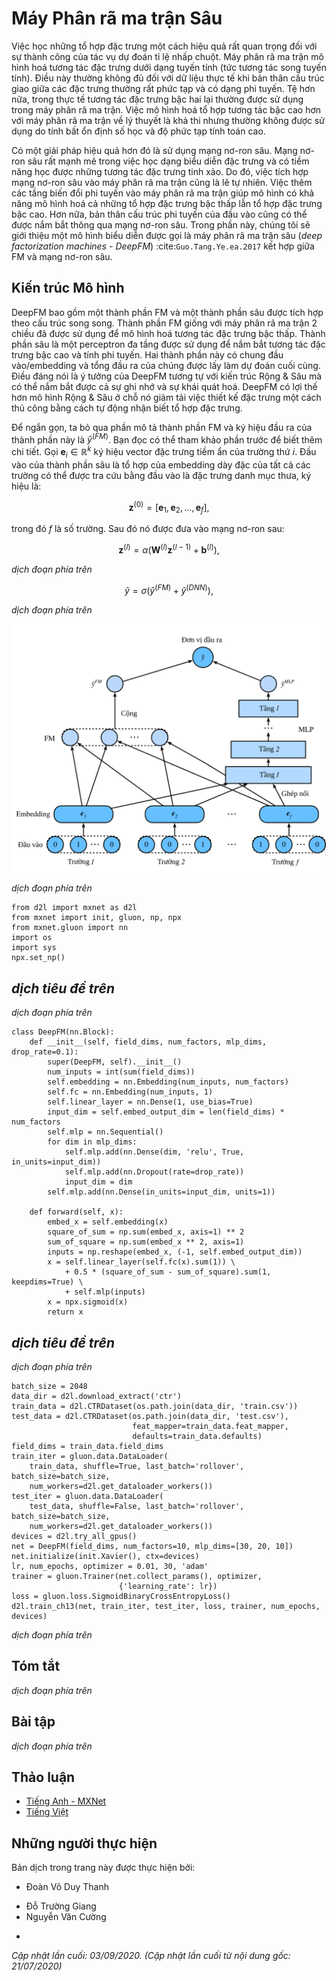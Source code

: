 <!-- ===================== Bắt đầu dịch Phần 1 ==================== -->

<!--
# Deep Factorization Machines
-->

# Máy Phân rã ma trận Sâu


<!--
Learning effective feature combinations is critical to the success of click-through rate prediction task.
Factorization machines model feature interactions in a linear paradigm (e.g., bilinear interactions).
This is often insufficient for real-world data where inherent feature crossing structures are usually very complex and nonlinear.
What's worse, second-order feature interactions are generally used in factorization machines in practice.
Modeling higher degrees of feature combinations with factorization machines is possible theoretically 
but it is usually not adopted due to numerical instability and high computational complexity.
-->

Việc học những tổ hợp đặc trưng một cách hiệu quả rất quan trọng đối với sự thành công của tác vụ dự đoán tỉ lệ nhấp chuột.
Máy phân rã ma trận mô hình hoá tương tác đặc trưng dưới dạng tuyến tính (tức tương tác song tuyến tính).
Điều này thường không đủ đối với dữ liệu thực tế khi bản thân cấu trúc giao giữa các đặc trưng thường rất phức tạp và có dạng phi tuyến.
Tệ hơn nữa, trong thực tế tương tác đặc trưng bậc hai lại thường được sử dụng trong máy phân rã ma trận.
Việc mô hình hoá tổ hợp tương tác bậc cao hơn với máy phân rã ma trận về lý thuyết là khả thi
nhưng thường không được sử dụng do tính bất ổn định số học và độ phức tạp tính toán cao.


<!--
One effective solution is using deep neural networks.
Deep neural networks are powerful in feature representation learning and have the potential to learn sophisticated feature interactions.
As such, it is natural to integrate deep neural networks to factorization machines.
Adding nonlinear transformation layers to factorization machines gives it the capability to model both low-order feature combinations and high-order feature combinations.
Moreover, non-linear inherent structures from inputs can also be captured with deep neural networks.
In this section, we will introduce a representative model named deep factorization machines (DeepFM) :cite:`Guo.Tang.Ye.ea.2017` which combine FM and deep neural networks. 
-->

Có một giải pháp hiệu quả hơn đó là sử dụng mạng nơ-ron sâu.
Mạng nơ-ron sâu rất mạnh mẽ trong việc học dạng biểu diễn đặc trưng và có tiềm năng học được những tương tác đặc trưng tinh xảo.
Do đó, việc tích hợp mạng nơ-ron sâu vào máy phân rã ma trận cũng là lẽ tự nhiên.
Việc thêm các tầng biến đổi phi tuyến vào máy phân rã ma trận giúp mô hình có khả năng mô hình hoá cả những tổ hợp đặc trưng bậc thấp lẫn tổ hợp đặc trưng bậc cao.
Hơn nữa, bản thân cấu trúc phi tuyến của đầu vào cũng có thể được nắm bắt thông qua mạng nơ-ron sâu.
Trong phần này, chúng tôi sẽ giới thiệu một mô hình biểu diễn được gọi là máy phân rã ma trận sâu (*deep factorization machines - DeepFM*) :cite:`Guo.Tang.Ye.ea.2017` kết hợp giữa FM và mạng nơ-ron sâu.


<!--
## Model Architectures 
-->

## Kiến trúc Mô hình


<!--
DeepFM consists of an FM component and a deep component which are integrated in a parallel structure.
The FM component is the same as the 2-way factorization machines which is used to model the low-order feature interactions.
The deep component is a multi-layered perceptron that is used to capture high-order feature interactions and nonlinearities.
These two components share the same inputs/embeddings and their outputs are summed up as the final prediction.
It is worth pointing out that the spirit of DeepFM resembles that of the Wide \& Deep architecture which can capture both memorization and generalization.
The advantages of DeepFM over the Wide \& Deep model is that it reduces the effort of hand-crafted feature engineering by identifying feature combinations automatically. 
-->

DeepFM bao gồm một thành phần FM và một thành phần sâu được tích hợp theo cấu trúc song song.
Thành phần FM giống với máy phân rã ma trận 2 chiều đã được sử dụng để mô hình hoá tương tác đặc trưng bậc thấp.
Thành phần sâu là một perceptron đa tầng được sử dụng để nắm bắt tương tác đặc trưng bậc cao và tính phi tuyến.
Hai thành phần này có chung đầu vào/embedding và tổng đầu ra của chúng được lấy làm dự đoán cuối cùng.
Điều đáng nói là ý tưởng của DeepFM tương tự với kiến trúc Rộng \& Sâu mà có thể nắm bắt được cả sự ghi nhớ và sự khái quát hoá.
DeepFM có lợi thế hơn mô hình Rộng \& Sâu ở chỗ nó giảm tải việc thiết kế đặc trưng một cách thủ công bằng cách tự động nhận biết tổ hợp đặc trưng.


<!--
We omit the description of the FM component for brevity and denote the output as $\hat{y}^{(FM)}$.
Readers are referred to the last section for more details.
Let $\mathbf{e}_i \in \mathbb{R}^{k}$ denote the latent feature vector of the $i^\mathrm{th}$ field.
The input of the deep component is the concatenation of the dense embeddings of all fields 
that are looked up with the sparse categorical feature input, denoted as:
-->

Để ngắn gọn, ta bỏ qua phần mô tả thành phần FM và ký hiệu đầu ra của thành phần này là $\hat{y}^{(FM)}$.
Bạn đọc có thể tham khảo phần trước để biết thêm chi tiết.
Gọi $\mathbf{e}_i \in \mathbb{R}^{k}$ ký hiệu vector đặc trưng tiềm ẩn của trường thứ $i$.
Đầu vào của thành phần sâu là tổ hợp của embedding dày đặc của tất cả các trường
có thể được tra cứu bằng đầu vào là đặc trưng danh mục thưa, ký hiệu là:


$$
\mathbf{z}^{(0)}  = [\mathbf{e}_1, \mathbf{e}_2, ..., \mathbf{e}_f],
$$


<!--
where $f$ is the number of fields.  It is then fed into the following neural network:
-->

trong đó $f$ là số trường. Sau đó nó được đưa vào mạng nơ-ron sau:


$$
\mathbf{z}^{(l)}  = \alpha(\mathbf{W}^{(l)}\mathbf{z}^{(l-1)} + \mathbf{b}^{(l)}),
$$


<!-- ===================== Kết thúc dịch Phần 1 ===================== -->

<!-- ===================== Bắt đầu dịch Phần 2 ===================== -->


<!--
where $\alpha$ is the activation function.
$\mathbf{W}_{l}$ and $\mathbf{b}_{l}$ are the weight and bias at the $l^\mathrm{th}$ layer.
Let $y_{DNN}$ denote the output of the prediction.
The ultimate prediction of DeepFM is the summation of the outputs from both FM and DNN. So we have: 
-->

*dịch đoạn phía trên*


$$
\hat{y} = \sigma(\hat{y}^{(FM)} + \hat{y}^{(DNN)}),
$$


<!--
where $\sigma$ is the sigmoid function.
The architecture of DeepFM is illustrated below.
-->

*dịch đoạn phía trên*


<!--
![Illustration of the DeepFM model](../img/rec-deepfm.svg)
-->

![*dịch mô tả phía trên*](../img/rec-deepfm.svg)


<!--
It is worth noting that DeepFM is not the only way to combine deep neural networks with FM.
We can also add nonlinear layers over the feature interactions :cite:`He.Chua.2017`.
-->

*dịch đoạn phía trên*


```{.python .input  n=2}
from d2l import mxnet as d2l
from mxnet import init, gluon, np, npx
from mxnet.gluon import nn
import os
import sys
npx.set_np()
```


<!--
## Implemenation of DeepFM
-->

## *dịch tiêu đề trên*


<!--
The implementation of DeepFM is similar to that of FM.
We keep the FM part unchanged and use an MLP block with `relu` as the activation function.
Dropout is also used to regularize the model.
The number of neurons of the MLP can be adjusted with the `mlp_dims` hyperparameter.
-->

*dịch đoạn phía trên*


```{.python .input  n=2}
class DeepFM(nn.Block):
    def __init__(self, field_dims, num_factors, mlp_dims, drop_rate=0.1):
        super(DeepFM, self).__init__()
        num_inputs = int(sum(field_dims))
        self.embedding = nn.Embedding(num_inputs, num_factors)
        self.fc = nn.Embedding(num_inputs, 1)
        self.linear_layer = nn.Dense(1, use_bias=True)
        input_dim = self.embed_output_dim = len(field_dims) * num_factors
        self.mlp = nn.Sequential()
        for dim in mlp_dims:
            self.mlp.add(nn.Dense(dim, 'relu', True, in_units=input_dim))
            self.mlp.add(nn.Dropout(rate=drop_rate))
            input_dim = dim
        self.mlp.add(nn.Dense(in_units=input_dim, units=1))
        
    def forward(self, x):
        embed_x = self.embedding(x)
        square_of_sum = np.sum(embed_x, axis=1) ** 2
        sum_of_square = np.sum(embed_x ** 2, axis=1)
        inputs = np.reshape(embed_x, (-1, self.embed_output_dim))
        x = self.linear_layer(self.fc(x).sum(1)) \
            + 0.5 * (square_of_sum - sum_of_square).sum(1, keepdims=True) \
            + self.mlp(inputs)
        x = npx.sigmoid(x)
        return x
```


<!--
## Training and Evaluating the Model
-->

## *dịch tiêu đề trên*


<!--
The data loading process is the same as that of FM.
We set the MLP component of DeepFM to a three-layered dense network with the a pyramid structure (30-20-10).
All other hyperparameters remain the same as FM.
-->

*dịch đoạn phía trên*


```{.python .input  n=4}
batch_size = 2048
data_dir = d2l.download_extract('ctr')
train_data = d2l.CTRDataset(os.path.join(data_dir, 'train.csv'))
test_data = d2l.CTRDataset(os.path.join(data_dir, 'test.csv'),
                           feat_mapper=train_data.feat_mapper,
                           defaults=train_data.defaults)
field_dims = train_data.field_dims
train_iter = gluon.data.DataLoader(
    train_data, shuffle=True, last_batch='rollover', batch_size=batch_size,
    num_workers=d2l.get_dataloader_workers())
test_iter = gluon.data.DataLoader(
    test_data, shuffle=False, last_batch='rollover', batch_size=batch_size,
    num_workers=d2l.get_dataloader_workers())
devices = d2l.try_all_gpus()
net = DeepFM(field_dims, num_factors=10, mlp_dims=[30, 20, 10])
net.initialize(init.Xavier(), ctx=devices)
lr, num_epochs, optimizer = 0.01, 30, 'adam'
trainer = gluon.Trainer(net.collect_params(), optimizer,
                        {'learning_rate': lr})
loss = gluon.loss.SigmoidBinaryCrossEntropyLoss()
d2l.train_ch13(net, train_iter, test_iter, loss, trainer, num_epochs, devices)
```


<!--
Compared with FM, DeepFM converges faster and achieves better performance.
-->

*dịch đoạn phía trên*


## Tóm tắt

<!--
* Integrating neural networks to FM enables it to model complex and high-order interactions. 
* DeepFM outperforms the original FM on the advertising dataset.
-->

*dịch đoạn phía trên*


## Bài tập

<!--
* Vary the structure of the MLP to check its impact on model performance.
* Change the dataset to Criteo and compare it with the original FM model.
-->

*dịch đoạn phía trên*


<!-- ===================== Kết thúc dịch Phần 2 ===================== -->


## Thảo luận
* [Tiếng Anh - MXNet](https://discuss.d2l.ai/t/407)
* [Tiếng Việt](https://forum.machinelearningcoban.com/c/d2l)


## Những người thực hiện
Bản dịch trong trang này được thực hiện bởi:
<!--
Tác giả của mỗi Pull Request điền tên mình và tên những người review mà bạn thấy
hữu ích vào từng phần tương ứng. Mỗi dòng một tên, bắt đầu bằng dấu `*`.

Tên đầy đủ của các reviewer có thể được tìm thấy tại https://github.com/aivivn/d2l-vn/blob/master/docs/contributors_info.md
-->

* Đoàn Võ Duy Thanh
<!-- Phần 1 -->
* Đỗ Trường Giang
* Nguyễn Văn Cường

<!-- Phần 2 -->
* 

*Cập nhật lần cuối: 03/09/2020. (Cập nhật lần cuối từ nội dung gốc: 21/07/2020)*
